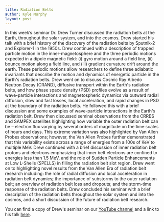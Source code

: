 ```yaml
---
title: Radiation Belts
author: Kyle Murphy
layout: post
---
```


In this week’s seminar Dr. Drew Turner discussed the radiation belts at the Earth, throughout the solar system, and into the cosmos. Drew started his talk with a brief history of the discovery of the radiation belts by Sputnik-2 and Explorer-1 in the 1950s. Drew continued with a description of trapped particle motion in the inner-magnetosphere and the three periodic motions expected in a dipole magnetic field: (i) gyro motion around a field line, (ii) bounce motion along a field line, and (iii) gradient curvature drift around the earth. These periodic motions allow researchers to define three adiabatic invariants that describe the motion and dynamics of energetic particle in the Earth's radiation belts. Drew went on to discuss Cosmic Ray Albedo Neutron Decay (CRAND),  diffusive transport within the Earth's radiation belts, and how phase space density (PSD) profiles evolve as a result of wave-particle interactions and magnetospheric dynamics via outward radial diffusion, slow and fast losses, local acceleration, and rapid changes in PSD at the boundary of the radiation belts. He followed this with a brief discussion and some examples of wave-particle interactions in the Earth's radiation belt. Drew then discussed seminal observations from the CRRES and SAMPEX satellites highlighting how variable the outer radiation belt can be – electron flux varying by several orders of magnitude on the time scales of hours and days. This extreme variation was also highlighted by Van Allen Probes observations; however, the Van Allen Probes further demonstrated that this variability exists across a range of energies from a 100s of KeV to multiple MeV. Drew continued with a brief discussion of inner radiation belt protons and electrons emphasizing that inner belt electrons are confined to energies less than 1.5 MeV, and the role of Sudden Particle Enhancements at Low L-Shells (SPELLS) in filling the radiation belt slot region. Drew went on to highlighting novel results from the Van Allen Era of radiation belt research including: the role of radial diffusion and local acceleration in radiation belt dynamics; the importance of substorms to the outer radiation belt; an overview of radiation belt loss and dropouts; and the storm-time response of the radiation belts. Drew concluded his seminar with a brief description of the radiation belts throughout the solar system and into the cosmos, and a short discussion of the future of radiation belt research.

You can find a copy of Drew's seminar on our [YouTube channel][1] and a link to his talk [here][2].

[1]:https://www.youtube.com/channel/UCNlOK9mCmI3V111EHQRCuEQ
[2]:https://github.com/MSOLSS/MagSeminars/blob/master/presentations/Turner_RadiationBelts_GSFCLectureSeries_20200914.pdf